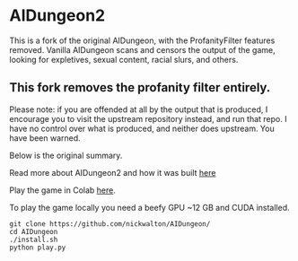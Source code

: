 # AIDungeon2

This is a fork of the original AIDungeon, with the ProfanityFilter features removed. Vanilla AIDungeon scans and censors the output of the game, looking for expletives, sexual content, racial slurs, and others.

## This fork removes the profanity filter entirely.

Please note: if you are offended at all by the output that is produced, I encourage you to visit the upstream repository instead, and run that repo. I have no control over what is produced, and neither does upstream. You have been warned.




Below is the original summary.

Read more about AIDungeon2 and how it was built [here](https://pcc.cs.byu.edu/2019/11/21/ai-dungeon-2-creating-infinitely-generated-text-adventures-with-deep-learning-language-models/)

Play the game in Colab [here](http://www.aidungeon.io).

To play the game locally you need a beefy GPU ~12 GB and CUDA installed.
```
git clone https://github.com/nickwalton/AIDungeon/
cd AIDungeon
./install.sh
python play.py
```
